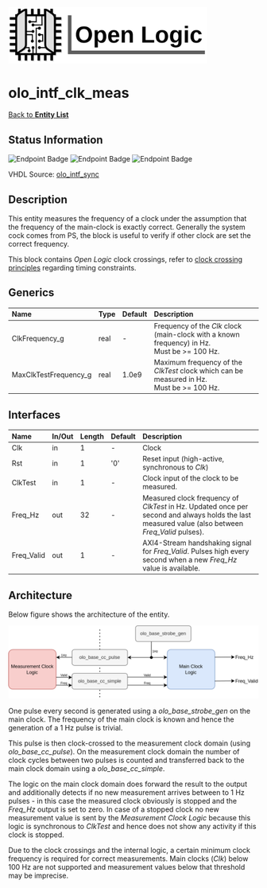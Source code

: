 <img src="../Logo.png" alt="Logo" width="400">

# olo_intf_clk_meas

[Back to **Entity List**](../EntityList.md)

## Status Information

![Endpoint Badge](https://img.shields.io/endpoint?url=https://storage.googleapis.com/open-logic-badges/coverage/olo_intf_clk_meas.json?cacheSeconds=0) ![Endpoint Badge](https://img.shields.io/endpoint?url=https://storage.googleapis.com/open-logic-badges/branches/olo_intf_clk_meas.json?cacheSeconds=0) ![Endpoint Badge](https://img.shields.io/endpoint?url=https://storage.googleapis.com/open-logic-badges/issues/olo_intf_clk_meas.json?cacheSeconds=0)

VHDL Source: [olo_intf_sync](../../src/base/vhdl/olo_intf_sync.vhd)

## Description

This entity measures the frequency of a clock under the assumption that the frequency of the main-clock is exactly correct. Generally the system cock comes from PS, the block is useful to verify if other clock are set the correct frequency.

This block contains *Open Logic* clock crossings, refer to [clock crossing principles](../base/clock_crossing_principles.md) regarding timing constraints. 

## Generics

| Name                  | Type | Default | Description                                                  |
| :-------------------- | :--- | ------- | :----------------------------------------------------------- |
| ClkFrequency_g        | real | -       | Frequency of the *Clk* clock (main-clock with a known frequency) in Hz.<br />Must be >= 100 Hz. |
| MaxClkTestFrequency_g | real | 1.0e9   | Maximum frequency of the *ClkTest* clock which can be measured in Hz.<br />Must be >= 100 Hz. |

## Interfaces

| Name       | In/Out | Length | Default | Description                                                  |
| :--------- | :----- | :----- | ------- | :----------------------------------------------------------- |
| Clk        | in     | 1      | -       | Clock                                                        |
| Rst        | in     | 1      | '0'     | Reset input (high-active, synchronous to *Clk*)              |
| ClkTest    | in     | 1      | -       | Clock input of the clock to be measured.                     |
| Freq_Hz    | out    | 32     | -       | Measured clock frequency of *ClkTest* in Hz. Updated once per second and always holds the last measured value (also between *Freq_Valid* pulses). |
| Freq_Valid | out    | 1      | -       | AXI4-Stream handshaking signal for *Freq_Valid*. Pulses high every second when a new *Freq_Hz* value is available. |

## Architecture

Below figure shows the architecture of the entity.

![architecture](./misc/olo_intf_clk_meas.png)

One pulse every second is generated using a *olo_base_strobe_gen* on the main clock. The frequency of the main clock is known and hence the generation of a 1 Hz pulse is trivial.

This pulse is then clock-crossed to the measurement clock domain (using *olo_base_cc_pulse*). On the measurement clock domain the number of clock cycles between two pulses is counted and transferred back to the main clock domain using a *olo_base_cc_simple*.

The logic on the main clock domain does forward the result to the output and additionally detects if no new measurement arrives between to 1 Hz pulses - in this case the measured clock obviously is stopped and the *Freq_Hz* output is set to zero. In case of a stopped clock no new measurement value is sent by the *Measurement Clock Logic* because this logic is synchronous to *ClkTest* and hence does not show any activity if this clock is stopped.

Due to the clock crossings and the internal logic, a certain minimum clock frequency is required for correct measurements. Main clocks (*Clk*) below 100 Hz are not supported and measurement values below that threshold may be imprecise.






